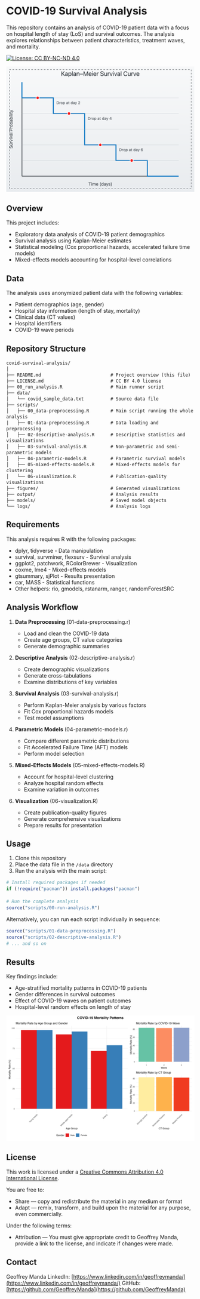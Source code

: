 # COVID-19 Survival Analysis

This repository contains an analysis of COVID-19 patient data with a focus on hospital length of stay (LoS) and survival outcomes. The analysis explores relationships between patient characteristics, treatment waves, and mortality.

[![License: CC BY-NC-ND 4.0](https://img.shields.io/badge/License-CC%20BY--NC--ND%204.0-lightgrey.svg)](https://creativecommons.org/licenses/by-nc-nd/4.0/)


![Survival Curves](figures/publication/survival_plot.png)

## Overview

This project includes:
- Exploratory data analysis of COVID-19 patient demographics
- Survival analysis using Kaplan-Meier estimates
- Statistical modeling (Cox proportional hazards, accelerated failure time models)
- Mixed-effects models accounting for hospital-level correlations

## Data

The analysis uses anonymized patient data with the following variables:
- Patient demographics (age, gender)
- Hospital stay information (length of stay, mortality)
- Clinical data (CT values)
- Hospital identifiers
- COVID-19 wave periods

## Repository Structure

```
covid-survival-analysis/
│
├── README.md                          # Project overview (this file)
├── LICENSE.md                         # CC BY 4.0 license
├── 00_run_analysis.R                  # Main runner script
├── data/
│   └── covid_sample_data.txt          # Source data file
├── scripts/
│   ├── 00_data-preprocessing.R        # Main script running the whole analysis
|   ├── 01-data-preprocessing.R        # Data loading and preprocessing
│   ├── 02-descriptive-analysis.R      # Descriptive statistics and visualizations
│   ├── 03-survival-analysis.R         # Non-parametric and semi-parametric models
│   ├── 04-parametric-models.R         # Parametric survival models
│   ├── 05-mixed-effects-models.R      # Mixed-effects models for clustering
│   └── 06-visualization.R             # Publication-quality visualizations
├── figures/                           # Generated visualizations
├── output/                            # Analysis results
├── models/                            # Saved model objects
└── logs/                              # Analysis logs
```

## Requirements

This analysis requires R with the following packages:
- dplyr, tidyverse - Data manipulation
- survival, survminer, flexsurv - Survival analysis
- ggplot2, patchwork, RColorBrewer - Visualization
- coxme, lme4 - Mixed-effects models
- gtsummary, sjPlot - Results presentation
- car, MASS - Statistical functions
- Other helpers: rio, gmodels, rstanarm, ranger, randomForestSRC

## Analysis Workflow

1. **Data Preprocessing** (01-data-preprocessing.r)
   - Load and clean the COVID-19 data
   - Create age groups, CT value categories
   - Generate demographic summaries

2. **Descriptive Analysis** (02-descriptive-analysis.r)
   - Create demographic visualizations
   - Generate cross-tabulations
   - Examine distributions of key variables

3. **Survival Analysis** (03-survival-analysis.r)
   - Perform Kaplan-Meier analysis by various factors
   - Fit Cox proportional hazards models
   - Test model assumptions

4. **Parametric Models** (04-parametric-models.r)
   - Compare different parametric distributions
   - Fit Accelerated Failure Time (AFT) models
   - Perform model selection

5. **Mixed-Effects Models** (05-mixed-effects-models.R)
   - Account for hospital-level clustering
   - Analyze hospital random effects
   - Examine variation in outcomes

6. **Visualization** (06-visualization.R)
   - Create publication-quality figures
   - Generate comprehensive visualizations
   - Prepare results for presentation

## Usage

1. Clone this repository
2. Place the data file in the `/data` directory
3. Run the analysis with the main script:

```r
# Install required packages if needed
if (!require("pacman")) install.packages("pacman")

# Run the complete analysis
source("scripts/00-run-analysis.R")
```

Alternatively, you can run each script individually in sequence:

```r
source("scripts/01-data-preprocessing.R")
source("scripts/02-descriptive-analysis.R")
# ... and so on
```

## Results

Key findings include:
- Age-stratified mortality patterns in COVID-19 patients
- Gender differences in survival outcomes
- Effect of COVID-19 waves on patient outcomes
- Hospital-level random effects on length of stay

![Mortality by Age and Gender](figures/publication/mortality_combined.png)

## License

This work is licensed under a [Creative Commons Attribution 4.0 International License](https://creativecommons.org/licenses/by/4.0/).

You are free to:
- Share — copy and redistribute the material in any medium or format
- Adapt — remix, transform, and build upon the material for any purpose, even commercially.

Under the following terms:
- Attribution — You must give appropriate credit to Geoffrey Manda, provide a link to the license, and indicate if changes were made.

## Contact

Geoffrey Manda 
LinkedIn: [https://www.linkedin.com/in/geoffreymanda/](https://www.linkedin.com/in/geoffreymanda/)
GitHub: [https://github.com/GeoffreyManda](https://github.com/GeoffreyManda)
